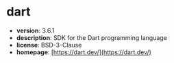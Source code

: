# dart

- **version**: 3.6.1
- **description**: SDK for the Dart programming language
- **license**: BSD-3-Clause
- **homepage**: [https://dart.dev/](https://dart.dev/)

